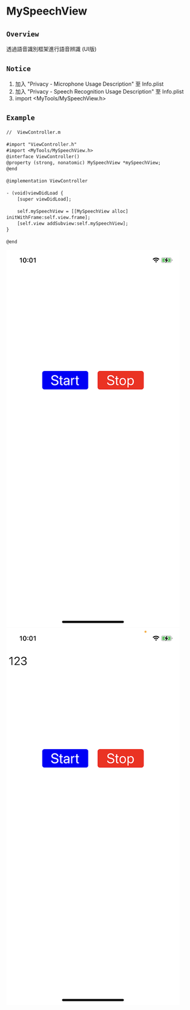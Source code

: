 # MySpeechView

## ```Overview```
透過語音識別框架進行語音辨識 (UI版)

## ```Notice```
1. 加入 "Privacy - Microphone Usage Description" 至 Info.plist
2. 加入 "Privacy - Speech Recognition Usage Description" 至 Info.plist
3. import <MyTools/MySpeechView.h>

## ```Example```
```objectivec=
//  ViewController.m

#import "ViewController.h"
#import <MyTools/MySpeechView.h>
@interface ViewController()
@property (strong, nonatomic) MySpeechView *mySpeechView;
@end

@implementation ViewController

- (void)viewDidLoad {
    [super viewDidLoad];
    
    self.mySpeechView = [[MySpeechView alloc] initWithFrame:self.view.frame];
    [self.view addSubview:self.mySpeechView];
}

@end
```

![](./MySpeechView1.png)\
![](./MySpeechView2.png)
